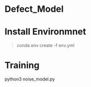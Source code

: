 # Defect_Model

# Install Environmnet

> conda env create -f env.yml


# Training
python3 noise_model.py
